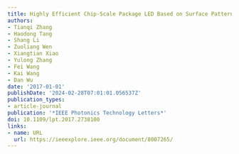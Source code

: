 ```yaml
---
title: Highly Efficient Chip-Scale Package LED Based on Surface Patterning
authors:
- Tianqi Zhang
- Haodong Tang
- Shang Li
- Zuoliang Wen
- Xiangtian Xiao
- Yulong Zhang
- Fei Wang
- Kai Wang
- Dan Wu
date: '2017-01-01'
publishDate: '2024-02-28T07:01:01.056537Z'
publication_types:
- article-journal
publication: '*IEEE Photonics Technology Letters*'
doi: 10.1109/lpt.2017.2738100
links:
- name: URL
  url: https://ieeexplore.ieee.org/document/8007265/
---
```

